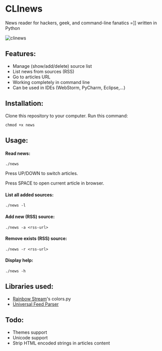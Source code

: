 CLInews
=======

News reader for hackers, geek, and command-line fanatics =]] written in Python

![clinews](http://i.imgur.com/Dli4JHW.png)

## Features:
- Manage (show/add/delete) source list
- List news from sources (RSS)
- Go to articles URL
- Working completely in command line
- Can be used in IDEs (WebStorm, PyCharm, Eclipse,...)

## Installation:

Clone this repository to your computer. Run this command:

`chmod +x news`

## Usage:

#### Read news:
`./news`

Press UP/DOWN to switch articles.

Press SPACE to open current article in browser.

#### List all added sources:
`./news -l`

#### Add new (RSS) source:
`./news -a <rss-url>`

#### Remove exists (RSS) source:
`./news -r <rss-url>`

#### Display help:
`./news -h`

## Libraries used:
- [Rainbow Stream](https://github.com/DTVD/rainbowstream)'s colors.py
- [Universal Feed Parser](https://pypi.python.org/pypi/feedparser)


## Todo: 
- Themes support
- Unicode support
- Strip HTML encoded strings in articles content
